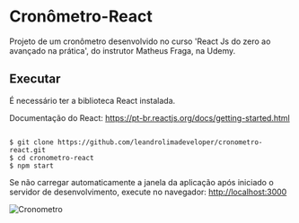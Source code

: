 # Cronômetro-React

Projeto de um cronômetro desenvolvido no curso 'React Js do zero ao avançado na prática', do instrutor Matheus Fraga, na Udemy.

## Executar 
É necessário ter a biblioteca React instalada. 

Documentação do React: https://pt-br.reactjs.org/docs/getting-started.html
```

$ git clone https://github.com/leandrolimadeveloper/cronometro-react.git 
$ cd cronometro-react
$ npm start

```

Se não carregar automaticamente a janela da aplicação após iniciado o servidor de desenvolvimento, execute no navegador:
[http://localhost:3000](http://localhost:3000)

![Cronometro](https://user-images.githubusercontent.com/76854209/154800940-0fb7b3eb-19f0-43fb-9918-95cb9cc8ec84.jpg)
